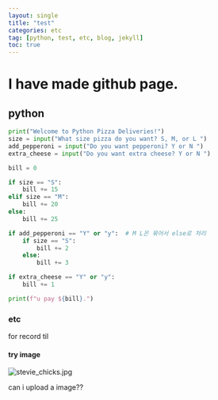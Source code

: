 ```yaml
---
layout: single
title: "test"
categories: etc
tag: [python, test, etc, blog, jekyll]
toc: true
---
```


# I have made github page.

## python
```python
print("Welcome to Python Pizza Deliveries!")
size = input("What size pizza do you want? S, M, or L ")
add_pepperoni = input("Do you want pepperoni? Y or N ")
extra_cheese = input("Do you want extra cheese? Y or N ")

bill = 0

if size == "S":
    bill += 15
elif size == "M":
    bill += 20
else:
    bill += 25

if add_pepperoni == "Y" or "y":  # M L은 묶어서 else로 처리
    if size == "S":
        bill += 2
    else:
        bill += 3

if extra_cheese == "Y" or "y":
    bill += 1

print(f"u pay ${bill}.")
```

### etc
for record til




#### try image
![stevie_chicks.jpg](/Users/omar_kim/Desktop/Developer/The%20Web%20Developer%20부트캠프_Colt%20Steele/1.%20HTML/pictures/stevie_chicks.jpg)

can i upload a image??
